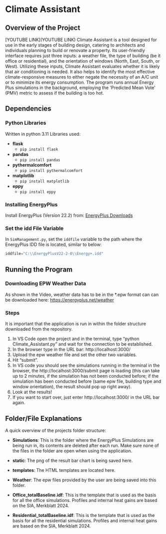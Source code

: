 # Climate Assistant

## Overview of the Project
[YOUTUBE LINK](YOUTUBE LINK)
Climate Assistant is a tool designed for use in the early stages of building design, catering to architects and individuals planning to build or renovate a property. Its user-friendly interface requires just three inputs: a weather file, the type of building (be it office or residential), and the orientation of windows (North, East, South, or West). Utilizing these inputs, Climate Assistant evaluates whether it is likely that air conditioning is needed. It also helps to identify the most effective climate-responsive measures to either negate the necessity of an A/C unit or to minimize its energy consumption. The program runs annual Energy Plus simulations in the background, employing the 'Predicted Mean Vote' (PMV) metric to assess if the building is too hot.

## Dependencies 

### Python Libraries
Written in python 3.11
Libraries used:
- **flask**
  - `pip install flask`
- **pandas**
  - `pip install pandas`
- **pythermalcomfort**
  - `pip install pythermalcomfort`
- **matplotlib**
  - `pip install matplotlib`
- **eppy**
  - `pip install eppy`

### Installing EnergyPlus
Install EnergyPlus (Version 22.2) from: [EnergyPlus Downloads](https://energyplus.net/downloads)

### Set the idd File Variable
In `SimManagement.py`, set the `iddfile` variable to the path where the EnergyPlus IDD file is located, similar to below: 
```python
iddfile="C:\\EnergyPlusV22-2-0\\Energy+.idd"
```

## Running the Program

### Downloading EPW Weather Data
As shown in the Video, weather data has to be in the *.epw format can can be downloaded here: https://energyplus.net/weather

### Steps
It is important that the application is run in within the folder structure downloaded from the repository.
1. In VS Code open the project and in the terminal, type “python Climate_Assistant.py” and wait for the connection to be established.
2. In the browser type in the URL bar: http://localhost:3000/
3. Upload the epw weather file and set the other two variables.
4. Hit “submit”.
5. In VS code you should see the simulations running in the terminal in the browser, the http://localhost:3000/submit page is loading (this can take up to 2 minutes, if the simulation has not been conducted before; if the simulation has been conducted before (same epw file, building type and window orientation), the result should pop up right away).
6. Look at the results!
7. If you want to start over, just enter http://localhost:3000/ in the URL bar again.

## Folder/File Explanations
A quick overview of the projects folder structure:
- **Simulations**: This is the folder where the EnergyPlus Simulations are being run in, its contents are deleted after each run. Make sure none of the files in the folder are open when using the application.
- **static**: The png of the result bar chart is being saved here.
- **templates**: The HTML templates are located here.
- **Weather**: The epw files provided by the user are being saved into this folder.

- **Office_totalBaseline.idf**: This is the template that is used as the basis for all the office simulations. Profiles and internal heat gains are based on the SIA, Merkblatt 2024.
- **Residential_totalBaseline.idf**: This is the template that is used as the basis for all the residential simulations. Profiles and internal heat gains are based on the SIA, Merkblatt 2024.
